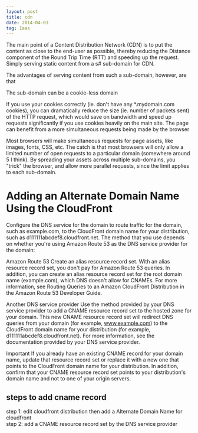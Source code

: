 ```yaml
---
layout: post
title: cdn
date: 2014-04-03
tag: Iaas
---
```



The main point of a Content Distribution Network (CDN) is to put the content as close to the end-user as possible, thereby reducing the Distance component of the Round Trip Time (RTT) and speeding up the request. Simply serving static content from a s# sub-domain for CDN.

The advantages of serving content from such a sub-domain, however, are that

The sub-domain can be a cookie-less domain

If you use your cookies correctly (ie. don't have any *.mydomain.com cookies), you can dramatically reduce the size (ie. number of packets sent) of the HTTP request, which would save on bandwidth and speed up requests significantly if you use cookies heavily on the main site.
The page can benefit from a more simultaneous requests being made by the browser

Most browsers will make simultaneous requests for page assets, like images, fonts, CSS, etc. The catch is that most browsers will only allow a limited number of open requests to a particular domain (somewhere around 5 I think). By spreading your assets across multiple sub-domains, you "trick" the browser, and allow more parallel requests, since the limit applies to each sub-domain.


# Adding an Alternate Domain Name Using the CloudFront
Configure the DNS service for the domain to route traffic for the domain, such as example.com, to the CloudFront domain name for your distribution, such as d111111abcdef8.cloudfront.net. The method that you use depends on whether you're using Amazon Route 53 as the DNS service provider for the domain:

Amazon Route 53
Create an alias resource record set. With an alias resource record set, you don't pay for Amazon Route 53 queries. In addition, you can create an alias resource record set for the root domain name (example.com), which DNS doesn't allow for CNAMEs. For more information, see Routing Queries to an Amazon CloudFront Distribution in the Amazon Route 53 Developer Guide.

Another DNS service provider
Use the method provided by your DNS service provider to add a CNAME resource record set to the hosted zone for your domain. This new CNAME resource record set will redirect DNS queries from your domain (for example, www.example.com) to the CloudFront domain name for your distribution (for example, d111111abcdef8.cloudfront.net). For more information, see the documentation provided by your DNS service provider.

Important
If you already have an existing CNAME record for your domain name, update that resource record set or replace it with a new one that points to the CloudFront domain name for your distribution.
In addition, confirm that your CNAME resource record set points to your distribution's domain name and not to one of your origin servers.


## steps to add cname record

step 1: edit cloudfront distribution then add a Alternate Domain Name for cloudfront  
step 2: add a CNAME resource record set by the DNS service provider
